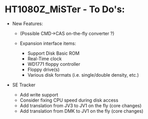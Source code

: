 # HT1080Z_MiSTer - To Do's:

 * New Features:
   * (Possible CMD->CAS on-the-fly converter ?)

   * Expansion interface items:
     * Support Disk Basic ROM
     * Real-Time clock
     * WD1771 floppy controller
     * Floppy drive(s)
     * Various disk formats (i.e. single/double density, etc.)

  * SE Tracker
    * Add write support
    * Consider fixing CPU speed during disk access
    * Add translation from JV3 to JV1 on the fly (core changes)
    * Add translation from DMK to JV1 on the fly (core changes)
